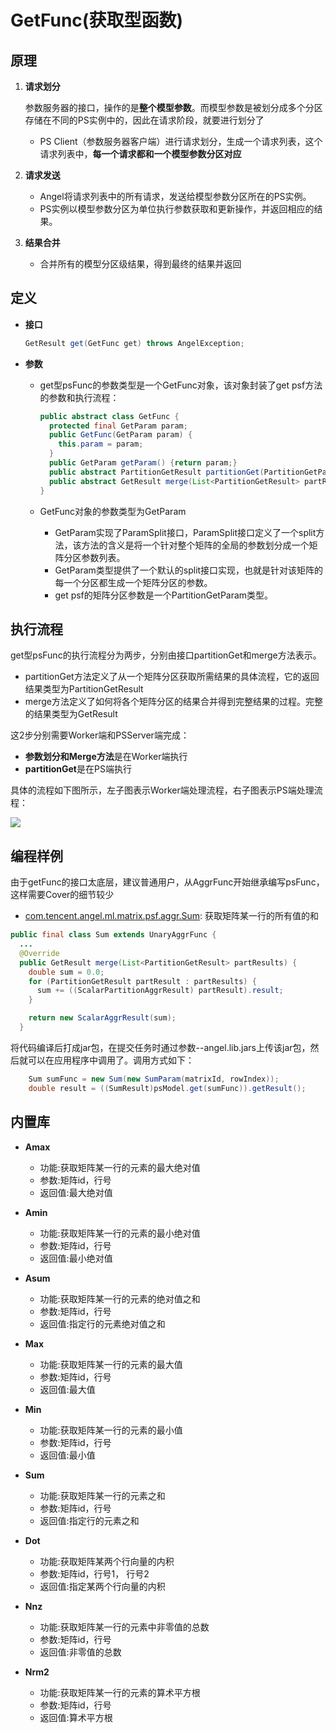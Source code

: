# GetFunc(获取型函数)

## 原理

1. **请求划分**

	参数服务器的接口，操作的是**整个模型参数**。而模型参数是被划分成多个分区存储在不同的PS实例中的，因此在请求阶段，就要进行划分了

	* PS Client（参数服务器客户端）进行请求划分，生成一个请求列表，这个请求列表中，**每一个请求都和一个模型参数分区对应**

2. **请求发送**
	* Angel将请求列表中的所有请求，发送给模型参数分区所在的PS实例。
	* PS实例以模型参数分区为单位执行参数获取和更新操作，并返回相应的结果。

3. **结果合并**
	*  合并所有的模型分区级结果，得到最终的结果并返回

## **定义**

* **接口**

	```Java
	GetResult get(GetFunc get) throws AngelException;
	```

* **参数**
	* get型psFunc的参数类型是一个GetFunc对象，该对象封装了get psf方法的参数和执行流程：

		```Java
		public abstract class GetFunc {
		  protected final GetParam param;
		  public GetFunc(GetParam param) {
		    this.param = param;
		  }
		  public GetParam getParam() {return param;}
		  public abstract PartitionGetResult partitionGet(PartitionGetParam partParam);
		  public abstract GetResult merge(List<PartitionGetResult> partResults);
		}
		```

	* GetFunc对象的参数类型为GetParam
		* GetParam实现了ParamSplit接口，ParamSplit接口定义了一个split方法，该方法的含义是将一个针对整个矩阵的全局的参数划分成一个矩阵分区参数列表。
		* GetParam类型提供了一个默认的split接口实现，也就是针对该矩阵的每一个分区都生成一个矩阵分区的参数。
		* get psf的矩阵分区参数是一个PartitionGetParam类型。


## 执行流程

get型psFunc的执行流程分为两步，分别由接口partitionGet和merge方法表示。

*  partitionGet方法定义了从一个矩阵分区获取所需结果的具体流程，它的返回结果类型为PartitionGetResult
* merge方法定义了如何将各个矩阵分区的结果合并得到完整结果的过程。完整的结果类型为GetResult

这2步分别需要Worker端和PSServer端完成：

* **参数划分和Merge方法**是在Worker端执行
* **partitionGet**是在PS端执行

具体的流程如下图所示，左子图表示Worker端处理流程，右子图表示PS端处理流程：

![](../img/psf_get.png)


## 编程样例

由于getFunc的接口太底层，建议普通用户，从AggrFunc开始继承编写psFunc，这样需要Cover的细节较少

* [com.tencent.angel.ml.matrix.psf.aggr.Sum](https://github.com/Tencent/angel/blob/master/angel-ps/psf/src/main/java/com/tencent/angel/ml/matrix/psf/aggr/Sum.java): 获取矩阵某一行的所有值的和



```Java
public final class Sum extends UnaryAggrFunc {
  ...
  @Override
  public GetResult merge(List<PartitionGetResult> partResults) {
    double sum = 0.0;
    for (PartitionGetResult partResult : partResults) {
      sum += ((ScalarPartitionAggrResult) partResult).result;
    }

    return new ScalarAggrResult(sum);
  }
```

将代码编译后打成jar包，在提交任务时通过参数--angel.lib.jars上传该jar包，然后就可以在应用程序中调用了。调用方式如下：

```Java
	Sum sumFunc = new Sum(new SumParam(matrixId, rowIndex));
	double result = ((SumResult)psModel.get(sumFunc)).getResult();
```


## 内置库

* **Amax**
	* 功能:获取矩阵某一行的元素的最大绝对值
	* 参数:矩阵id，行号
	* 返回值:最大绝对值

* **Amin**

	* 功能:获取矩阵某一行的元素的最小绝对值
	* 参数:矩阵id，行号
	* 返回值:最小绝对值

* **Asum**
	* 功能:获取矩阵某一行的元素的绝对值之和
	* 参数:矩阵id，行号
	* 返回值:指定行的元素绝对值之和

* **Max**
	* 功能:获取矩阵某一行的元素的最大值
	* 参数:矩阵id，行号
	* 返回值:最大值

* **Min**
	* 功能:获取矩阵某一行的元素的最小值
	* 参数:矩阵id，行号
	* 返回值:最小值

* **Sum**
	* 功能:获取矩阵某一行的元素之和
	* 参数:矩阵id，行号
	* 返回值:指定行的元素之和

* **Dot**
	* 功能:获取矩阵某两个行向量的内积
	* 参数:矩阵id，行号1， 行号2
	* 返回值:指定某两个行向量的内积

* **Nnz**
	* 功能:获取矩阵某一行的元素中非零值的总数
	* 参数:矩阵id，行号
	* 返回值:非零值的总数

* **Nrm2**
	* 功能:获取矩阵某一行的元素的算术平方根
	* 参数:矩阵id，行号
	* 返回值:算术平方根
